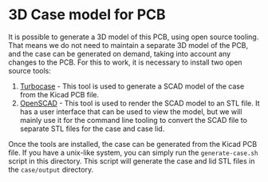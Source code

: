 # 3D Case model for PCB

It is possible to generate a 3D model of this PCB, using open source tooling. That means we do not need to maintain a separate 3D model of the PCB, and the case can be generated on demand, taking into account any changes to the PCB. For this to work, it is necessary to install two open source tools:

1. [Turbocase](http://turbocase.org) - This tool is used to generate a SCAD model of the case from the Kicad PCB file.
2. [OpenSCAD](https://www.openscad.org/) - This tool is used to render the SCAD model to an STL file. It has a user interface that can be used to view the model, but we will mainly use it for the command line tooling to convert the SCAD file to separate STL files for the case and case lid.

Once the tools are installed, the case can be generated from the Kicad PCB file. If you have a unix-like system, you can simply run the `generate-case.sh` script in this directory. This script will generate the case and lid STL files in the `case/output` directory.
